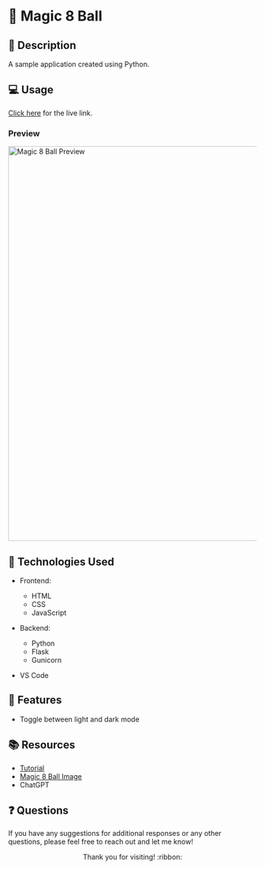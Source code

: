 # :8ball: Magic 8 Ball

## :pencil: Description

A sample application created using Python.

## :computer: Usage

[Click here](https://magic-8-ball1-53e2b49e6df5.herokuapp.com/) for the live link.

### Preview

<img width="800" alt="Magic 8 Ball Preview" src="https://github-production-user-asset-6210df.s3.amazonaws.com/106551259/248134778-063e679d-d8d6-44a6-aead-2c75aef82a06.png">

## :wrench: Technologies Used

- Frontend:
    - HTML
    - CSS
    - JavaScript

- Backend:
    - Python
    - Flask
    - Gunicorn

- VS Code

## :star2: Features

- Toggle between light and dark mode

## :books: Resources

- [Tutorial](https://www.codecademy.com/learn/learn-python-3)
- [Magic 8 Ball Image](https://www.canva.com/)
- ChatGPT

## :question: Questions

If you have any suggestions for additional responses or any other questions, please feel free to reach out and let me know!

<p align="center">Thank you for visiting! :ribbon:</p>